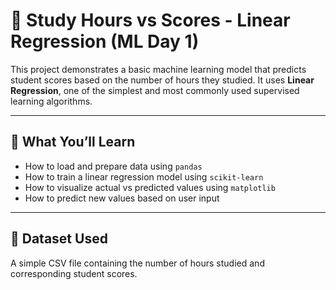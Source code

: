 # 📘 Study Hours vs Scores - Linear Regression (ML Day 1)

This project demonstrates a basic machine learning model that predicts student scores based on the number of hours they studied. It uses **Linear Regression**, one of the simplest and most commonly used supervised learning algorithms.

---

## 🧠 What You’ll Learn

- How to load and prepare data using `pandas`
- How to train a linear regression model using `scikit-learn`
- How to visualize actual vs predicted values using `matplotlib`
- How to predict new values based on user input

---

## 📂 Dataset Used

A simple CSV file containing the number of hours studied and corresponding student scores.


